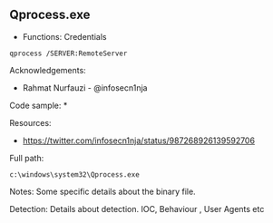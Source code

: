 ## Qprocess.exe

* Functions: Credentials

```
qprocess /SERVER:RemoteServer
```

Acknowledgements:
* Rahmat Nurfauzi - @infosecn1nja    

Code sample:
*    

Resources:
* https://twitter.com/infosecn1nja/status/987268926139592706

Full path:
```
c:\windows\system32\Qprocess.exe
```

Notes:
Some specific details about the binary file.


Detection:
Details about detection.
IOC, Behaviour , User Agents etc

 
